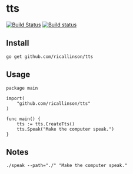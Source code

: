 # tts

[![Build Status](https://travis-ci.org/ricallinson/tts.svg?branch=master)](https://travis-ci.org/ricallinson/tts) [![Build status](https://ci.appveyor.com/api/projects/status/02xh6a9o5fqtlvtq/branch/master?svg=true)](https://ci.appveyor.com/project/ricallinson/tts/branch/master)

## Install

	go get github.com/ricallinson/tts

## Usage

	package main

	import(
		"github.com/ricallinson/tts"
	)

	func main() {
		tts := tts.CreateTts()
		tts.Speak("Make the computer speak.")
	}

## Notes

	./speak --path="./" "Make the computer speak."
